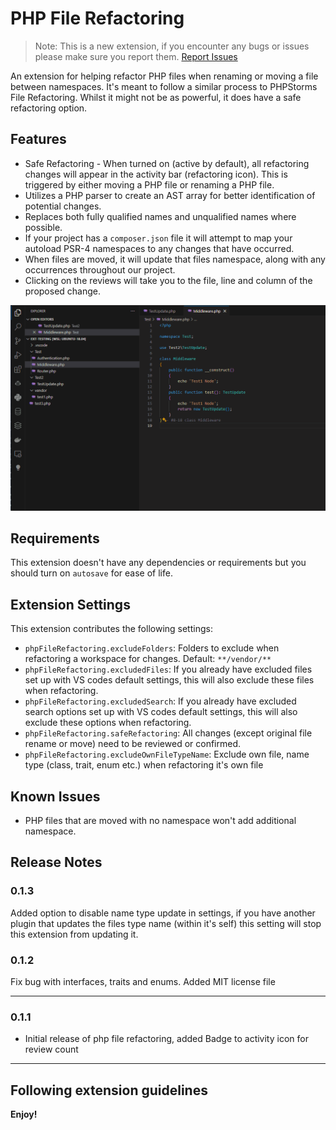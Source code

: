 # PHP File Refactoring

> Note: This is a new extension, if you encounter any bugs or issues please make sure you report them. [Report Issues](https://github.com/PlusTimeIT/vscode-php-file-refactoring/issues)

An extension for helping refactor PHP files when renaming or moving a file between namespaces. It's meant to follow a similar process to PHPStorms File Refactoring. Whilst it might not be as powerful, it does have a safe refactoring option.

## Features

- Safe Refactoring - When turned on (active by default), all refactoring changes will appear in the activity bar (refactoring icon). This is triggered by either moving a PHP file or renaming a PHP file.
- Utilizes a PHP parser to create an AST array for better identification of potential changes.
- Replaces both fully qualified names and unqualified names where possible.
- If your project has a `composer.json` file it will attempt to map your autoload PSR-4 namespaces to any changes that have occurred.
- When files are moved, it will update that files namespace, along with any occurrences throughout our project.
- Clicking on the reviews will take you to the file, line and column of the proposed change.

![Safe Refactoring](images/SafeRefactoring.gif 'Safe Refactoring')

## Requirements

This extension doesn't have any dependencies or requirements but you should turn on `autosave` for ease of life.

## Extension Settings

This extension contributes the following settings:

- `phpFileRefactoring.excludeFolders`: Folders to exclude when refactoring a workspace for changes. Default: `**/vendor/**`
- `phpFileRefactoring.excludedFiles`: If you already have excluded files set up with VS codes default settings, this will also exclude these files when refactoring.
- `phpFileRefactoring.excludedSearch`: If you already have excluded search options set up with VS codes default settings, this will also exclude these options when refactoring.
- `phpFileRefactoring.safeRefactoring`: All changes (except original file rename or move) need to be reviewed or confirmed.
- `phpFileRefactoring.excludeOwnFileTypeName`: Exclude own file, name type (class, trait, enum etc.) when refactoring it's own file

## Known Issues

- PHP files that are moved with no namespace won't add additional namespace.

## Release Notes

### 0.1.3

Added option to disable name type update in settings, if you have another plugin that updates the files type name (within it's self) this setting will stop this extension from updating it.

### 0.1.2

Fix bug with interfaces, traits and enums. Added MIT license file

---

### 0.1.1

- Initial release of php file refactoring, added Badge to activity icon for review count

---

## Following extension guidelines

**Enjoy!**
